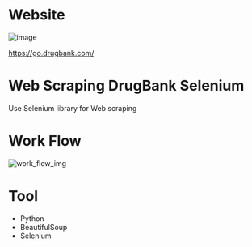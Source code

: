 # Website 
![image](https://github.com/Pisit-Janthawee/Web-Scraping-DrugBank-Selenium/assets/133638243/ae36b284-c3b8-4866-947d-27c34109ffb2)

https://go.drugbank.com/

# Web Scraping DrugBank Selenium
Use Selenium library for Web scraping

# Work Flow
![work_flow_img](https://github.com/Pisit-Janthawee/Web-Scraping-DrugBank-Selenium/assets/133638243/e3c8dcb8-e9ba-49ee-a58d-c0ee43e311f7)

# Tool
- Python
- BeautifulSoup
- Selenium 


